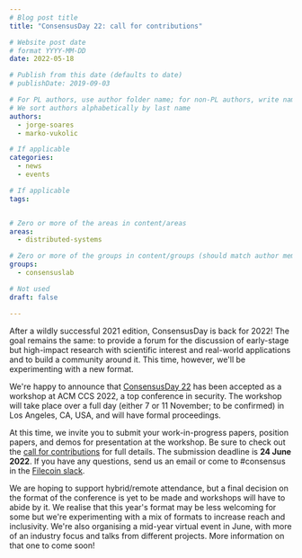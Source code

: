 ```yaml
---
# Blog post title
title: "ConsensusDay 22: call for contributions"

# Website post date
# format YYYY-MM-DD
date: 2022-05-18

# Publish from this date (defaults to date)
# publishDate: 2019-09-03

# For PL authors, use author folder name; for non-PL authors, write name as in paper within ""
# We sort authors alphabetically by last name
authors:
  - jorge-soares
  - marko-vukolic

# If applicable
categories:
  - news
  - events

# If applicable
tags:


# Zero or more of the areas in content/areas
areas:
  - distributed-systems

# Zero or more of the groups in content/groups (should match author membership)
groups:
  - consensuslab

# Not used
draft: false

---
```


After a wildly successful 2021 edition, ConsensusDay is back for 2022! The goal remains the same: to provide a forum for the discussion of early-stage but high-impact research with scientific interest and real-world applications and to build a community around it. This time, however, we'll be experimenting with a new format.

We're happy to announce that [ConsensusDay 22](/sites/consensusday22/) has been accepted as a workshop at ACM CCS 2022, a top conference in security. The workshop will take place over a full day (either 7 or 11 November; to be confirmed) in Los Angeles, CA, USA, and will have formal proceedings.

At this time, we invite you to submit your work-in-progress papers, position papers, and demos for presentation at the workshop. Be sure to check out the [call for contributions](/sites/consensusday22/calls/) for full details. The submission deadline is **24 June 2022**. If you have any questions, send us an email or come to #consensus in the [Filecoin slack](https://filecoin.io/slack).

We are hoping to support hybrid/remote attendance, but a final decision on the format of the conference is yet to be made and  workshops will have to abide by it. We realise that this year's format may be less welcoming for some but we're experimenting with a mix of formats to increase reach and inclusivity. We're also organising a mid-year virtual event in June, with more of an industry focus and talks from different projects. More information on that one to come soon!
